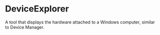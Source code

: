 # DeviceExplorer
A tool that displays the hardware attached to a Windows computer, similar to Device Manager.
